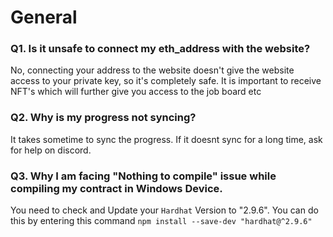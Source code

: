 # General

### Q1. Is it unsafe to connect my eth_address with the website?

No, connecting your address to the website doesn't give the website access to your private key, so it's completely safe. It is important to receive NFT's which will further give you access to the job board etc

### Q2. Why is my progress not syncing?

It takes sometime to sync the progress. If it doesnt sync for a long time, ask for help on discord.

### Q3. Why I am facing "Nothing to compile" issue while compiling my contract in Windows Device.

You need to check and Update your `Hardhat` Version to "2.9.6". You can do this by entering this command ` npm install --save-dev "hardhat@^2.9.6" `
